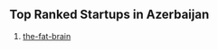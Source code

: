 ## Top Ranked Startups in Azerbaijan

1. [the-fat-brain](http://www.startupranking.com/the-fat-brain)

